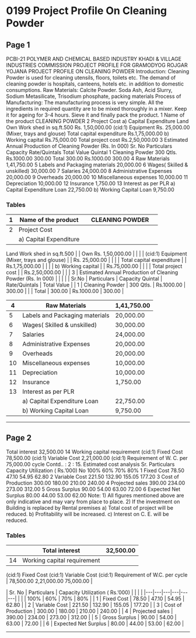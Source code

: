 # 0199 Project Profile On Cleaning Powder

## Page 1

PCBI-21 POLYMER AND CHEMICAL BASED INDUSTRY KHADI & VILLAGE INDUSTRIES COMMISSION PROJECT PROFILE FOR GRAMODYOG ROJGAR YOJANA PROJECT PROFILE ON CLEANING POWDER Introduction: Cleaning Powder is used for cleaning utensils, floors, toilets etc. The demand of cleaning powder is hospitals, canteens, hotels etc. in addition to domestic consumptions. Raw Materials: Calcite Powder. Soda Ash, Acid Slurry, Sodium Metasilicate, Trisodium phosphate, packing materials Process of Manufacturing: The manufacturing process is very simple. All the ingredients in required quantity are to be mixed thoroughly in a mixer. Keep it for ageing for 3-4 hours. Sieve it and finally pack the product. 1 Name of the product CLEANING POWDER 2 Project Cost a) Capital Expenditure Land Own Work shed in sq.ft.500 Rs. 1,50,000.00 (cid:1) Equipment Rs. 25,000.00 (Mixer, trays and glouse) Total capital expenditure Rs.1,75,000.00 b) Working capital Rs.75,000.00 Total project cost Rs.2,50,000.00 3 Estimated Annual Production of Cleaning Powder (Rs. In 000) Sr. No Particulars Capacity Rate/Quintals Total Value Quintal 1 Cleaning Powder 300 Qtls. Rs.1000.00 300.00 Total 300.00 Rs.1000.00 300.00 4 Raw Materials 1,41,750.00 5 Labels and Packaging materials 20,000.00 6 Wages( Skilled & unskilled) 30,000.00 7 Salaries 24,000.00 8 Administrative Expenses 20,000.00 9 Overheads 20,000.00 10 Miscellaneous expenses 10,000.00 11 Depreciation 10,000.00 12 Insurance 1,750.00 13 Interest as per PLR a) Capital Expenditure Loan 22,750.00 b) Working Capital Loan 9,750.00

### Tables

| 1 | Name of the product |  | CLEANING POWDER |  |
|---|---|---|---|---|
| 2 | Project Cost |  |  |  |
|  | a) Capital Expenditure
Land
Work shed in sq.ft.500 |  | Own
Rs. 1,50,000.00 |  |
|  | (cid:1)
Equipment
(Mixer, trays and glouse) |  | Rs. 25,000.00 |  |
|  | Total capital expenditure |  | Rs.1,75,000.00 |  |
|  | b) Working capital |  | Rs.75,000.00 |  |
|  | Total project cost |  | Rs.2,50,000.00 |  |
| 3 | Estimated Annual Production of Cleaning Powder (Rs. In 000) |  |  |  |
| Sr.No | Particulars | Capacity
Quintal | Rate/Quintals | Total Value |
| 1 | Cleaning Powder | 300 Qtls. | Rs.1000.00 | 300.00 |
|  | Total | 300.00 | Rs.1000.00 | 300.00 |

| 4 | Raw Materials | 1,41,750.00 |
|---|---|---|
| 5 | Labels and Packaging materials | 20,000.00 |
| 6 | Wages( Skilled & unskilled) | 30,000.00 |
| 7 | Salaries | 24,000.00 |
| 8 | Administrative Expenses | 20,000.00 |
| 9 | Overheads | 20,000.00 |
| 10 | Miscellaneous expenses | 10,000.00 |
| 11 | Depreciation | 10,000.00 |
| 12 | Insurance | 1,750.00 |
| 13 | Interest as per PLR |  |
|  | a) Capital Expenditure Loan | 22,750.00 |
|  | b) Working Capital Loan | 9,750.00 |

---

## Page 2

Total interest 32,500.00 14 Working capital requirement (cid:1) Fixed Cost 78,500.00 (cid:1) Variable Cost 2,21,000.00 (cid:1) Requirement of W. C. per 75,000.00 cycle Contd.. : 2 : 15. Estimated cost analysis Sr. Particulars Capacity Utilization ( Rs.’000) No 100% 60% 70% 80% 1 Fixed Cost 78.50 47.10 54.95 62.80 2 Variable Cost 221.50 132.90 155.05 177.20 3 Cost of Production 300.00 180.00 210.00 240.00 4 Projected sales 390.00 234.00 273.00 312.00 5 Gross Surplus 90.00 54.00 63.00 72.00 6 Expected Net Surplus 80.00 44.00 53.00 62.00 Note: 1) All figures mentioned above are only indicative and may vary from place to place. 2) If the investment on Building is replaced by Rental premises a) Total cost of project will be reduced. b) Profitability will be increased. c) Interest on C. E. will be reduced.

### Tables

|  | Total interest | 32,500.00 |
|---|---|---|
| 14 | Working capital requirement
(cid:1)
Fixed Cost
(cid:1)
Variable Cost
(cid:1)
Requirement of W.C. per
cycle | 78,500.00
2,21,000.00
75,000.00 |

| Sr.
No | Particulars | Capacity Utilization ( Rs.’000) |  |  |  |
|---|---|---|---|---|---|
|  |  | 100% | 60% | 70% | 80% |
| 1 | Fixed Cost | 78.50 | 47.10 | 54.95 | 62.80 |
| 2 | Variable Cost | 221.50 | 132.90 | 155.05 | 177.20 |
| 3 | Cost of Production | 300.00 | 180.00 | 210.00 | 240.00 |
| 4 | Projected sales | 390.00 | 234.00 | 273.00 | 312.00 |
| 5 | Gross Surplus | 90.00 | 54.00 | 63.00 | 72.00 |
| 6 | Expected Net Surplus | 80.00 | 44.00 | 53.00 | 62.00 |

---
